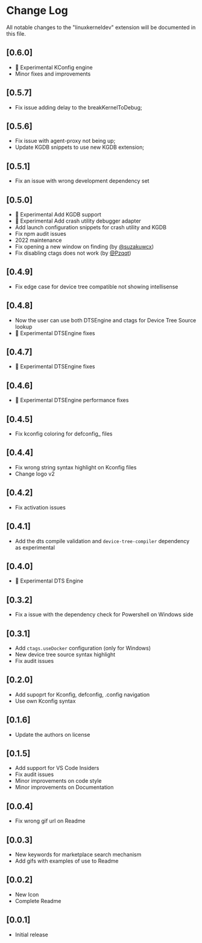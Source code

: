 # Change Log

All notable changes to the "linuxkerneldev" extension will be documented in this file.

## [0.6.0]

- 🧪 Experimental KConfig engine
- Minor fixes and improvements

## [0.5.7]

- Fix issue adding delay to the breakKernelToDebug;

## [0.5.6]

- Fix issue with agent-proxy not being up;
- Update KGDB snippets to use new KGDB extension;

## [0.5.1]

- Fix an issue with wrong development dependency set

## [0.5.0]

- 🧪 Experimental Add KGDB support
- 🧪 Experimental Add crash utility debugger adapter
- Add launch configuration snippets for crash utility and KGDB
- Fix npm audit issues
- 2022 maintenance
- Fix opening a new window on finding (by [@suzakuwcx](https://github.com/suzakuwcx))
- Fix disabling ctags does not work (by [@Pzqqt](https://github.com/Pzqqt))

## [0.4.9]

- Fix edge case for device tree compatible not showing intellisense

## [0.4.8]

- Now the user can use both DTSEngine and ctags for Device Tree Source lookup
- 🧪 Experimental DTSEngine fixes

## [0.4.7]

- 🧪 Experimental DTSEngine fixes

## [0.4.6]

- 🧪 Experimental DTSEngine performance fixes

## [0.4.5]

- Fix kconfig coloring for defconfig_ files

## [0.4.4]

- Fix wrong string syntax highlight on Kconfig files
- Change logo v2

## [0.4.2]

- Fix activation issues

## [0.4.1]

- Add the dts compile validation and `device-tree-compiler` dependency as experimental

## [0.4.0]

- 🧪 Experimental DTS Engine

## [0.3.2]

- Fix a issue with the dependency check for Powershell on Windows side

## [0.3.1]

- Add `ctags.useDocker` configuration (only for Windows)
- New device tree source syntax highlight
- Fix audit issues

## [0.2.0]

- Add supoprt for Kconfig, defconfig, .config navigation
- Use own Kconfig syntax

## [0.1.6]

- Update the authors on license

## [0.1.5]

- Add support for VS Code Insiders
- Fix audit issues
- Minor improvements on code style
- Minor improvements on Documentation

## [0.0.4]

- Fix wrong gif url on Readme

## [0.0.3]

- New keywords for marketplace search mechanism
- Add gifs with examples of use to Readme

## [0.0.2]

- New Icon
- Complete Readme

## [0.0.1]

- Initial release

